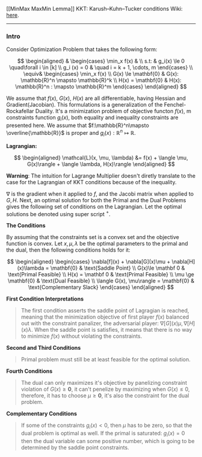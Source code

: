 [[MinMax MaxMin Lemma]]
KKT: Karush–Kuhn–Tucker conditions
Wiki: [here](https://en.wikipedia.org/wiki/Karush%E2%80%93Kuhn%E2%80%93Tucker_conditions). 

---
### **Intro**

Consider Optimization Problem that takes the following form:

$$ 
\begin{aligned}
    &
    \begin{cases}
    \min_x f(x)    &
    \\
    s.t: & g_i(x) \le 0 \quad\forall i \in [k]
    \\
    g_i (x) = 0 & \quad i = k + 1, \cdots,  m
    \end{cases}
    \\
    \equiv& 
    \begin{cases}
        \min_x f(x)
        \\
        G(x) \le \mathbf{0} & G(x): \mathbb{R}^n \mapsto \mathbb{R}^k
        \\
        H(x) = \mathbf{0} & H(x): \mathbb{R}^n : \mapsto \mathbb{R}^m
    \end{cases}
\end{aligned}
$$

We assume that $f(x)$, $G(x)$, $H(x)$ are all differentiable, having Hessian and Gradient(Jacobian). This formulations is a generalization of the Fenchel-Rockafellar Duality. It's a minimization problem of objective functon $f(x)$, m constraints function $g_i(x)$, both equality and inequality constraints are presented here. We assume that $f:\mathbb{R}^n\mapsto \overline{\mathbb{R}}$ is proper and $g_i(x) : \mathbb{R}^n\mapsto\mathbb{R}$. 

**Lagrangian:** 

$$
\begin{aligned}
    \mathcal{L}(x, \mu, \lambda)
    &= 
    f(x) +
    \langle \mu, G(x)\rangle
    + 
    \langle \lambda, H(x)\rangle
\end{aligned}
$$

**Warning**: The intuition for Lagrange Multiplier doesn't diretly translate to the case for the Lagrangian of KKT conditions because of the inequality. 

$\nabla$ is the gradient when it applied to $f$, and the Jacobi matrix when applied to $G, H$. Next, an optimal solution for both the Primal and the Dual Problems gives the following set of conditions on the Lagrangian. Let the optimal solutions be denoted using super script $^+$.  

**The Conditions**

By assuming that the constraints set is a convex set and the objective function is convex. Let $x, \mu, \lambda$ be the optimal parameters to the primal and the dual, then the following conditions holds for it: 

$$
\begin{aligned}
    \begin{cases}
        \nabla[f](x) + \nabla[G](x)\mu + \nabla[H](x)\lambda = \mathbf{0} 
        & \text{Saddle Point}
        \\
        G(x)\le \mathbf 0   & \text{Primal Feasible}
        \\
        H(x) = \mathbf 0    & \text{Primal Feasible}
        \\
        \mu \ge \mathbf{0}  & \text{Dual Feasible}
        \\
        \langle G(x), \mu\rangle = \mathbf{0} & \text{Complementary Slack}
    \end{cases}
\end{aligned}
$$
 
**First Condition Interpretations**

> The first condition asserts the saddle point of Lagragian is reached, meaning that the minimization objective of first player $f(x)$ balanced out with the constraint panalizer, the adversarial player: $\nabla[G](x)\mu, \nabla[H](x)\lambda$. When the saddle point is satisfies, it means that there is no way to minimize $f(x)$ without violating the constraints. 

**Second and Third Conditions**

> Primal problem must still be at least feasible for the optimal solution. 

**Fourth Conditions**

> The dual can only maximizes it's objective by panelizing constraint violation of $G(x)\ge \mathbf 0$, it can't penelize by maximizing when $G(x) \le 0$, therefore, it has to choose $\mu \ge \mathbf 0$, it's also the constraint for the dual problem. 

**Complementary Conditions**
> If some of the constraints $g_i(x)< 0$, then $\mu$ has to be zero, so that the dual problem is optimal as well. If the primal is saturated: $g_i(x) = 0$ then the dual variable can some positive number, which is going to be determined by the saddle point constraints. 
